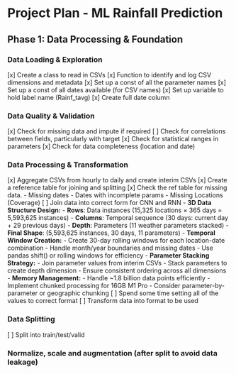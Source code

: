 # Project Plan - ML Rainfall Prediction

## Phase 1: Data Processing & Foundation
### Data Loading & Exploration
[x] Create a class to read in CSVs
[x] Function to identify and log CSV dimensions and metadata
[x] Set up a const of all the parameter names
[x] Set up a const of all dates available (for CSV names)
[x] Set up variable to hold label name (Rainf_tavg)
[x] Create full date column

### Data Quality & Validation
[x] Check for missing data and impute if required
[ ] Check for correlations between fields, particularly with target
[x] Check for statistical ranges in parameters
[x] Check for data completeness (location and date)

### Data Processing & Transformation 
[x] Aggregate CSVs from hourly to daily and create interim CSVs
[x] Create a reference table for joining and splitting
[x] Check the ref table for missing data. 
    - Missing dates
    - Dates with incomplete params
    - Missing Locations (Coverage)
[ ] Join data into correct form for CNN and RNN
    - **3D Data Structure Design:**
      - **Rows**: Data instances (15,325 locations × 365 days = 5,593,625 instances)
      - **Columns**: Temporal sequence (30 days: current day + 29 previous days)
      - **Depth**: Parameters (11 weather parameters stacked)
      - **Final Shape**: (5,593,625 instances, 30 days, 11 parameters)
    - **Temporal Window Creation:**
      - Create 30-day rolling windows for each location-date combination
      - Handle month/year boundaries and missing dates
      - Use pandas shift() or rolling windows for efficiency
    - **Parameter Stacking Strategy:**
      - Join parameter values from interim CSVs
      - Stack parameters to create depth dimension
      - Ensure consistent ordering across all dimensions
    - **Memory Management:**
      - Handle ~1.8 billion data points efficiently
      - Implement chunked processing for 16GB M1 Pro
      - Consider parameter-by-parameter or geographic chunking
[ ] Spend some time setting all of the values to correct format
[ ] Transform data into format to be used

### Data Splitting 
[ ] Split into train/test/valid

### Normalize, scale and augmentation (after split to avoid data leakage)
